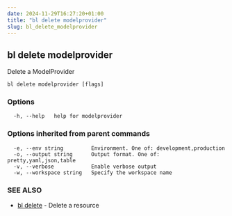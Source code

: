 ```yaml
---
date: 2024-11-29T16:27:20+01:00
title: "bl delete modelprovider"
slug: bl_delete_modelprovider
---
```

## bl delete modelprovider

Delete a ModelProvider

```
bl delete modelprovider [flags]
```

### Options

```
  -h, --help   help for modelprovider
```

### Options inherited from parent commands

```
  -e, --env string         Environment. One of: development,production
  -o, --output string      Output format. One of: pretty,yaml,json,table
  -v, --verbose            Enable verbose output
  -w, --workspace string   Specify the workspace name
```

### SEE ALSO

* [bl delete](bl_delete.md)	 - Delete a resource

